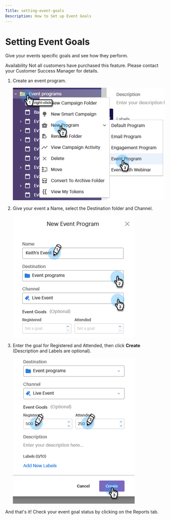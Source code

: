```yaml
---
Title: setting-event-goals
Description: How to Set up Event Goals
---
```


# Setting Event Goals

Give your events specific goals and see how they perform.

Availability
Not all customers have purchased this feature. Please contact your Customer Success Manager for details.


1. Create an event program.

   ![Image One](help\sky\assets\event-programs\setting-event-goals\setting-event-goals-1.png)

1. Give your event a Name, select the Destination folder and Channel.

   ![Image Two](help\sky\assets\event-programs\setting-event-goals\setting-event-goals-2.png)

1. Enter the goal for Registered and Attended, then click **Create** (Description and Labels are optional).

   ![Image One](help\sky\assets\event-programs\setting-event-goals\setting-event-goals-3.png)

And that's it! Check your event goal status by clicking on the Reports tab.